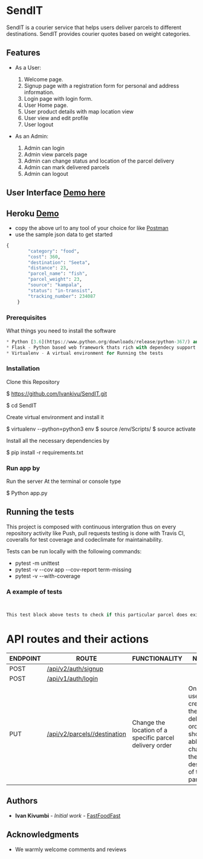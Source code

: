 
# SendIT

SendIT is a courier service that helps users deliver parcels to different destinations. SendIT provides courier quotes based on weight categories.

## Features

* As a User:
    1. Welcome page.
    2. Signup page with a registration form for personal and address information.
    3. Login page with login form.
    4. User Home page.
    5. User product details with map location view
    6. User view and edit profile
    7. User logout

* As an Admin:
    1. Admin can login
    2. Admin view parcels page
    3. Admin can change status and location of the parcel delivery
    4. Admin can mark delivered parcels
    5. Admin can logout

## User Interface [Demo here](https://ivankivu.github.io/SendIT/UI/)

## Heroku [Demo](https://sendit-api-v1.herokuapp.com/)

* copy the above url to any tool of your choice for like [Postman](https://www.getpostman.com/)
* use the sample json data to get started

```python
{
        "category": "food",
        "cost": 360,
        "destination": "Seeta",
        "distance": 23,
        "parcel_name": "fish",
        "parcel_weight": 23,
        "source": "kampala",
        "status": "in-transist",
        "tracking_number": 234087
    }
```

### Prerequisites

What things you need to install the software

```python
* Python [3.6](https://www.python.org/downloads/release/python-367/) and later- Programming language that lets you work more dynamically
* Flask - Python based web framework thats rich with dependecy support
* Virtualenv - A virtual environment for Running the tests
```

### Installation

Clone this Repository

$ https://github.com/Ivankivu/SendIT.git

$ cd SendIT

Create virtual environment and install it

$ virtualenv --python=python3 env
$ source /env/Scripts/
$ source activate

Install all the necessary dependencies by

$ pip install -r requirements.txt

### Run app by

Run the server At the terminal or console type

$ Python app.py

## Running the tests

This project is composed with continuous intergration thus on every repository activity like Push, pull requests testing is done
with Travis CI, coveralls for test coverage and codeclimate for maintainability.

Tests can be run locally with the following commands:

* pytest -m unittest
* pytest -v --cov app --cov-report term-missing
* pytest -v --with-coverage

### A example of tests

```python


This test block above tests to check if this particular parcel does exist in the list
```

# API routes and their actions

| ENDPOINT | ROUTE | FUNCTIONALITY |NOTES]
| ------- | ----- | ------------- |-------|
| POST | [/api/v2/auth/signup](https://sendit-api-v2.herokuapp.com/api/v2/auth/signup) | | |
| POST | [/api/v1/auth/login](https://sendit-api-v2.herokuapp.com/api/v2/auth/login) | | |
| PUT | [/api/v2/parcels/<parcelId>/destination](https://sendit-api-v2.herokuapp.com/api/v2/parcels/1/destination) | Change the location of a specific parcel delivery order| Only the user who created the parcel delivery order should be able to change the destination of the parcel.|

## Authors

* **Ivan Kivumbi** - *Initial work* - [FastFoodFast](https://github.com/Fast-Food-Fast)

## Acknowledgments

* We warmly welcome comments and reviews